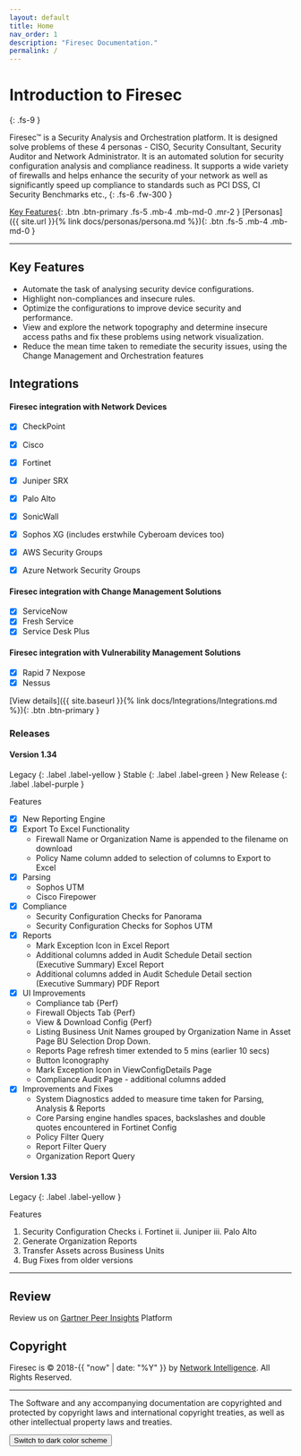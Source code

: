 ```yaml
---
layout: default
title: Home
nav_order: 1
description: "Firesec Documentation."
permalink: /
---
```


# Introduction to Firesec
{: .fs-9 }

Firesec™ is a Security Analysis and Orchestration platform. It is designed solve problems of these 4 personas - CISO, Security Consultant, Security Auditor and Network Administrator. It is an automated solution for security configuration analysis and compliance readiness. It supports a wide variety of firewalls and helps enhance the security of your network as well as significantly speed up compliance to standards such as PCI DSS, CI Security Benchmarks etc.,
{: .fs-6 .fw-300 }

[Key Features](#key-features){: .btn .btn-primary .fs-5 .mb-4 .mb-md-0 .mr-2 } [Personas]({{ site.url }}{% link docs/personas/persona.md %}){: .btn .fs-5 .mb-4 .mb-md-0 }

---

## Key Features

- Automate the task of analysing security device configurations.
- Highlight non-compliances and insecure rules.
- Optimize the configurations to improve device security and performance.
- View and explore the network topography and determine insecure access paths and fix these problems using network visualization.
- Reduce the mean time taken to remediate the security issues, using the Change Management and Orchestration features

## Integrations

#### Firesec integration with **Network Devices** 

- [x] CheckPoint
- [x] Cisco
- [x] Fortinet
- [x] Juniper SRX
- [x] Palo Alto
- [x] SonicWall
- [x] Sophos XG (includes erstwhile Cyberoam devices too)

- [x] AWS Security Groups
- [x] Azure Network Security Groups

#### Firesec integration with **Change Management Solutions** 

- [x] ServiceNow
- [x] Fresh Service 
- [x] Service Desk Plus

#### Firesec integration with **Vulnerability Management Solutions**

- [x] Rapid 7 Nexpose
- [x] Nessus

[View details]({{ site.baseurl }}{% link docs/Integrations/Integrations.md %}){: .btn .btn-primary }

### Releases

#### Version 1.34 
Legacy {: .label .label-yellow }
Stable {: .label .label-green }
New Release {: .label .label-purple }

Features
- [x] New Reporting Engine
- [x] Export To Excel Functionality
  - Firewall Name or Organization Name is appended to the filename on download
  - Policy Name column added to selection of columns to Export to Excel
- [x] Parsing
  - Sophos UTM 
  - Cisco Firepower
- [x] Compliance
  - Security Configuration Checks for Panorama
  - Security Configuration Checks for Sophos UTM
- [x] Reports
  - Mark Exception Icon in Excel Report
  - Additional columns added in Audit Schedule Detail section (Executive Summary) Excel Report
  - Additional columns added in Audit Schedule Detail section (Executive Summary) PDF Report
- [x] UI Improvements 
  - Compliance tab {Perf}
  - Firewall Objects Tab {Perf} 
  - View & Download Config {Perf}
  - Listing Business Unit Names grouped by Organization Name in Asset Page BU Selection Drop Down.
  - Reports Page refresh timer extended to 5 mins (earlier 10 secs)
  - Button Iconography
  - Mark Exception Icon in ViewConfigDetails Page 
  - Compliance Audit Page - additional columns added
- [x] Improvements and Fixes 
  - System Diagnostics added to measure time taken for Parsing, Analysis & Reports
  - Core Parsing engine handles spaces, backslashes and double quotes encountered in Fortinet Config
  - Policy Filter Query
  - Report Filter Query
  - Organization Report Query

#### Version 1.33 

Legacy 
{: .label .label-yellow }

Features

1. Security Configuration Checks 
    i. Fortinet
    ii. Juniper
    iii. Palo Alto 
2. Generate Organization Reports
3. Transfer Assets across Business Units
4. Bug Fixes from older versions

---

## Review

Review us on [Gartner Peer Insights](https://www.gartner.com/peer-insights/home) Platform
<div class="GartnerPeerInsightsWidget">  </div>

<script type="text/javascript" src="https://www.gartner.com/reviews/public/Widget/js/widget.js"></script>
<script type="text/javascript">
  const gpiContainerDiv = document.querySelector('.GartnerPeerInsightsWidget');
		GartnerPI_Widget({
			size: "small",
			theme: "dark",
			sourcingLink: "https://gtnr.io/2GB846TOz",
			widget_id: "YzkyYzU0ZTYtMWUxYS00NGY1LWE0MzctZWZiMTI1MDllNDdi",
			version: "2",
		container: gpiContainerDiv
		});
	</script>

## Copyright
Firesec is &copy; 2018-{{ "now" | date: "%Y" }} by [Network Intelligence](https://www.niiconsulting.com). All Rights Reserved.
* * *
 The Software and any accompanying documentation are copyrighted and protected by copyright laws and international copyright treaties, as well as other intellectual property laws and treaties.

<button class="btn js-toggle-dark-mode">Switch to dark color scheme</button>

<script>
const toggleDarkMode = document.querySelector('.js-toggle-dark-mode');

jtd.addEvent(toggleDarkMode, 'click', function(){
  if (jtd.getTheme() === 'dark') {
    jtd.setTheme('light');
    toggleDarkMode.textContent = 'Preview dark color scheme';
  } else {
    jtd.setTheme('dark');
    toggleDarkMode.textContent = 'Return to the light side';
  }
});
</script>
